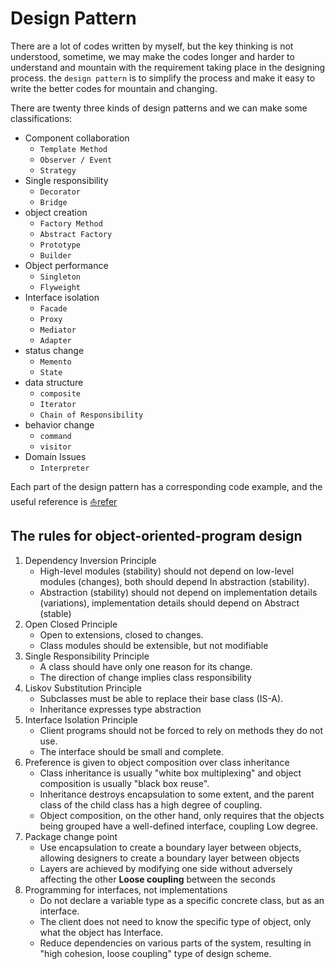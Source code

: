 # Design Pattern

There are a lot of codes written by myself, but the key thinking is not understood, sometime, we may make the codes longer and harder to understand and mountain with the requirement taking place in the designing process. the `design pattern` is to simplify the process and make it easy to write the better codes for mountain and changing.

There are twenty three kinds of design patterns and we can make some classifications:

- Component collaboration
  - `Template Method`
  - `Observer / Event`
  - `Strategy`
- Single responsibility
  - `Decorator`
  - `Bridge`
- object creation
  - `Factory Method`
  - `Abstract Factory`
  - `Prototype`
  - `Builder`
- Object performance
  - `Singleton`
  - `Flyweight`
- Interface isolation
  - `Facade`
  - `Proxy`
  - `Mediator`
  - `Adapter`
- status change
  - `Memento`
  - `State`
- data structure
  - `composite`
  - `Iterator`
  - `Chain of Responsibility`
- behavior change
  - `command`
  - `visitor`
- Domain Issues
  - `Interpreter`

Each part of the design pattern has a corresponding code example, and the useful reference is [:sailboat:refer](https://www.bilibili.com/video/BV1Yr4y157Ci/)



## The rules for object-oriented-program design

1. Dependency Inversion Principle
   - High-level modules (stability) should not depend on low-level modules (changes), both should depend In abstraction (stability).
   -  Abstraction (stability) should not depend on implementation details (variations), implementation details should depend on Abstract (stable)
2. Open Closed Principle 
   - Open to extensions, closed to changes.
   - Class modules should be extensible, but not modifiable
3. Single Responsibility Principle 
   - A class should have only one reason for its change.
   - The direction of change implies class responsibility
4. Liskov Substitution Principle 
   - Subclasses must be able to replace their base class (IS-A).
   - Inheritance expresses type abstraction
5. Interface Isolation Principle
   - Client programs should not be forced to rely on methods they do not use.
   - The interface should be small and complete.
6. Preference is given to object composition over class inheritance
   - Class inheritance is usually "white box multiplexing" and object composition is usually "black box reuse".
   - Inheritance destroys encapsulation to some extent, and the parent class of the child class has a high degree of coupling.
   - Object composition, on the other hand, only requires that the objects being grouped have a well-defined interface, coupling Low degree.
7. Package change point
   - Use encapsulation to create a boundary layer between objects, allowing designers to create a boundary layer between objects
   - Layers are achieved by modifying one side without adversely affecting the other **Loose coupling** between the seconds
8. Programming for interfaces, not implementations
   - Do not declare a variable type as a specific concrete class, but as an interface.
   - The client does not need to know the specific type of object, only what the object has Interface.
   - Reduce dependencies on various parts of the system, resulting in "high cohesion, loose coupling" type of design scheme.

